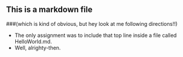 ## This is a markdown file
###(which is kind of obvious, but hey look at me following directions!!)

* The only assignment was to include that top line inside a file called HelloWorld.md.
* Well, alrighty-then.